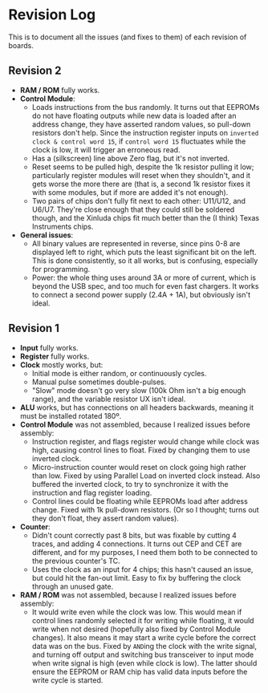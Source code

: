 # Revision Log

This is to document all the issues (and fixes to them) of each revision of boards.

## Revision 2

* **RAM / ROM** fully works.
* **Control Module**:
  * Loads instructions from the bus randomly. It turns out that EEPROMs do not have floating outputs while new data is loaded after an address change, they have asserted random values, so pull-down resistors don't help. Since the instruction register inputs on `inverted clock & control word 15`, if `control word 15` fluctuates while the clock is low, it will trigger an erroneous read.
  * Has a (silkscreen) line above Zero flag, but it's not inverted.
  * Reset seems to be pulled high, despite the 1k resistor pulling it low; particularly register modules will reset when they shouldn't, and it gets worse the more there are (that is, a second 1k resistor fixes it with some modules, but if more are added it's not enough).
  * Two pairs of chips don't fully fit next to each other: U11/U12, and U6/U7. They're close enough that they could still be soldered though, and the Xinluda chips fit much better than the (I think) Texas Instruments chips.
* **General issues**:
  * All binary values are represented in reverse, since pins 0-8 are displayed left to right, which puts the least significant bit on the left. This is done consistently, so it all works, but is confusing, especially for programming.
  * Power: the whole thing uses around 3A or more of current, which is beyond the USB spec, and too much for even fast chargers. It works to connect a second power supply (2.4A + 1A), but obviously isn't ideal.

## Revision 1

* **Input** fully works.
* **Register** fully works.
* **Clock** mostly works, but:
    * Initial mode is either random, or continuously cycles.
    * Manual pulse sometimes double-pulses.
    * "Slow" mode doesn't go very slow (100k Ohm isn't a big enough range), and the variable resistor UX isn't ideal.
* **ALU** works, but has connections on all headers backwards, meaning it must be installed rotated 180º.
* **Control Module** was not assembled, because I realized issues before assembly:
    * Instruction register, and flags register would change while clock was high, causing control lines to float. Fixed by changing them to use inverted clock.
    * Micro-instruction counter would reset on clock going high rather than low. Fixed by using Parallel Load on inverted clock instead. Also buffered the inverted clock, to try to synchronize it with the instruction and flag register loading.
    * Control lines could be floating while EEPROMs load after address change. Fixed with 1k pull-down resistors. (Or so I thought; turns out they don't float, they assert random values).
* **Counter**:
  * Didn't count correctly past 8 bits, but was fixable by cutting 4 traces, and adding 4 connections. It turns out CEP and CET are different, and for my purposes, I need them both to be connected to the previous counter's TC.
  * Uses the clock as an input for 4 chips; this hasn't caused an issue, but could hit the fan-out limit. Easy to fix by buffering the clock through an unused gate.
* **RAM / ROM** was not assembled, because I realized issues before assembly:
    * It would write even while the clock was low. This would mean if control lines randomly selected it for writing while floating, it would write when not desired (hopefully also fixed by Control Module changes). It also means it may start a write cycle before the correct data was on the bus. Fixed by `AND`ing the clock with the write signal, and turning off output and switching bus transceiver to input mode when write signal is high (even while clock is low). The latter should ensure the EEPROM or RAM chip has valid data inputs before the write cycle is started.